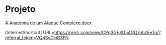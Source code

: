 # Projeto

[A Anatomia de um Ataque Complexo.docx](https://github.com/user-attachments/files/22192333/A.Anatomia.de.um.Ataque.Complexo.docx)

[InternetShortcut]
URL=https://prezi.com/view/CPq3GFXG54GQ7nhzEeTq/?referral_token=VQ4SvDlnB3FN
